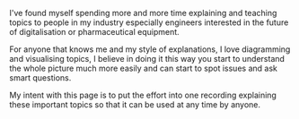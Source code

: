 I've found myself spending more and more time explaining and teaching topics to people in my industry especially engineers interested in the future of digitalisation or pharmaceutical equipment.

For anyone that knows me and my style of explanations, I love diagramming and visualising topics, I believe in doing it this way you start to understand the whole picture much more easily and can start to spot issues and ask smart questions.

My intent with this page is to put the effort into one recording explaining these important topics so that it can be used at any time by anyone. 